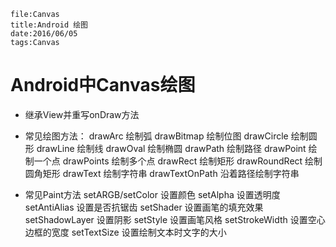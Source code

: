 ```
file:Canvas
title:Android 绘图
date:2016/06/05
tags:Canvas
```
# Android中Canvas绘图
* 继承View并重写onDraw方法
* 常见绘图方法：
  drawArc 绘制弧
  drawBitmap 绘制位图
  drawCircle 绘制圆形
  drawLine 绘制线
  drawOval 绘制椭圆
  drawPath 绘制路径
  drawPoint 绘制一个点
  drawPoints 绘制多个点
  drawRect 绘制矩形
  drawRoundRect 绘制圆角矩形
  drawText 绘制字符串
  drawTextOnPath 沿着路径绘制字符串

* 常见Paint方法
setARGB/setColor 设置颜色
setAlpha 设置透明度
setAntiAlias 设置是否抗锯齿
setShader 设置画笔的填充效果
setShadowLayer 设置阴影
setStyle 设置画笔风格
setStrokeWidth 设置空心边框的宽度
setTextSize 设置绘制文本时文字的大小
